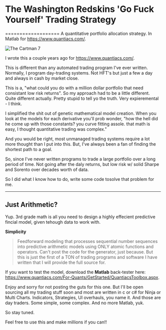 # The Washington Redskins 'Go Fuck Yourself' Trading Strategy
===================
A quantitative portfolio allocation strategy. In Matlab for https://www.quantiacs.com/. 

![The Cartman 7](http://i65.tinypic.com/zmxx5d.png)

I wrote this a couple years ago for https://www.quantiacs.com/. 

This is different than any automated trading program I've ever written. Normally, I program day-trading systems. Not HFT's but just a few a day and always in cash by market close. 

This is a, "what could you do with a million dollar portfolio that need consistant low risk returns". So my approach had to be a little different. Quite different actually. Pretty stupid to tell yo the truth. Very expieremental - I think. 

I simplified the shit out of genetic mathematical model creation. When you look at the models for each derivative you'll prob wonder, "how the hell did he come up with those constants? you curve fitting assole. that math is easy, I thought quantitative trading was complex."

And you would be right, most unmanaged trading systems require a lot more thought than I put into this. But, I've always been a fan of finding the shortest path to a goal.

So, since I've never written programs to trade a large portfolio over a long period of time. Not going after the daly returns, but low risk w/ solid Sharpe and Sorento over decades worth of data. 

So I did what I know how to do, write some code tosolve that problem for me. 

----------
Just Arithmetic? 
-------------

Yup. 3rd grade math is all you need to design a highly effecient predictive fincial model, given tehough data to work with.  

**Simplicity**

> Feedforward modeling that processes sequential number sequences into predictive arithmetic models using ONLY atomic functions and operators. 
> Can't post the code for the generator, just because. But this is just the first of a TON of trading programs and software I have written that I will provide the full source for. 

If you want to test the model, download the **Matlab** back-tester here: https://www.quantiacs.com/For-Quants/GetStarted/QuantiacsToolbox.aspx. 

Enjoy and sorry for not posting the guts for this one. But I'll be open sourcing all my trading stuff soon and most are written in c or c# for Ninja or Multi Charts. Indicators, Strategies, UI overhauls, you name it. And those are day traders. Some simple, some complex. And no more Matlab, yuk. 

So stay tuned. 

Feel free to use this and make millions if you can!! 


